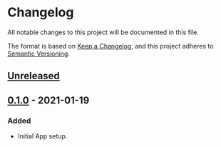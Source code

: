 # Changelog

All notable changes to this project will be documented in this file.

The format is based on [Keep a Changelog](https://keepachangelog.com/en/1.0.0/),
and this project adheres to [Semantic Versioning](https://semver.org/spec/v2.0.0.html).

## [Unreleased]

## [0.1.0] - 2021-01-19

### Added

- Initial App setup.

[Unreleased]: https://github.com/giantswarm/actions-runner-controller-app/compare/v0.1.0...HEAD
[0.1.0]: https://github.com/giantswarm/actions-runner-controller-app/releases/tag/v0.1.0
